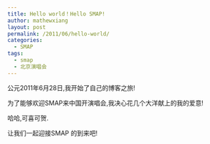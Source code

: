 ```yaml
---
title: Hello world！Hello SMAP!
author: mathewxiang
layout: post
permalink: /2011/06/hello-world/
categories:
  - SMAP
tags:
  - smap
  - 北京演唱会
---
```

公元2011年6月28日,我开始了自己的博客之旅!

为了能够欢迎SMAP来中国开演唱会,我决心花几个大洋献上的我的爱意!

哈哈,可喜可贺.

让我们一起迎接SMAP 的到来吧!